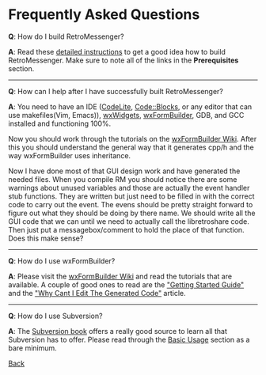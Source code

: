 # Frequently Asked Questions

**Q**: How do I build RetroMessenger?

**A**: Read these [detailed instructions](https://retromessenger.svn.sourceforge.net/svnroot/retromessenger/docs/building.html) to get a good idea how to build RetroMessenger. Make sure to note all of the links in the **Prerequisites** section.

---

**Q**: How can I help after I have successfully built RetroMessenger?

**A**: You need to have an IDE ([CodeLite](http://codelite.org), [Code::Blocks](http://codeblocks.org), or any editor that can use makefiles(Vim, Emacs)), [wxWidgets](http://wxwidgets.org), [wxFormBuilder](http://wxformbuilder.org), GDB, and GCC installed and functioning 100%.

Now you should work through the tutorials on the [wxFormBuilder Wiki](http://wiki.wxformbuilder.org). After this you should understand the general way that it generates cpp/h and the way wxFormBuilder uses inheritance.

Now I have done most of that GUI design work and have generated the needed files. When you compile RM you should notice there are some warnings about unused variables and those are actually the event handler stub functions. They are written but just need to be filled in with the correct code to carry out the event. The evens should be pretty straight forward to figure out what they should be doing by there name. We should write all the GUI code that we can until we need to actually call the libretroshare code. Then just put a messagebox/comment to hold the place of that function. Does this make sense?

---

**Q**: How do I use wxFormBuilder?

**A**: Please visit the [wxFormBuilder Wiki](http://wiki.wxformbuilder.org) and read the tutorials that are available. A couple of good ones to read are the ["Getting Started Guide"](http://wiki.wxformbuilder.org/Tutorials/UsingWxFormBuilder) and the ["Why Cant I Edit The Generated Code"](http://wiki.wxformbuilder.org/Tutorials/WhyCantIEditTheGeneratedCode) article.

---

**Q**: How do I use Subversion?

**A**: The [Subversion book](http://svnbook.red-bean.com/nightly/en/index.html) offers a really good source to learn all that Subversion has to offer. Please read through the [Basic Usage](http://svnbook.red-bean.com/nightly/en/svn.tour.html) section as a bare minimum.

[Back](index.html)
